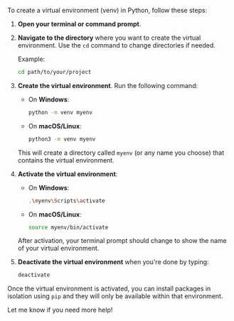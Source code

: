To create a virtual environment (venv) in Python, follow these steps:

1. **Open your terminal or command prompt**.

2. **Navigate to the directory** where you want to create the virtual environment. Use the `cd` command to change directories if needed.

   Example:
   ```bash
   cd path/to/your/project
   ```

3. **Create the virtual environment**. Run the following command:

   - On **Windows**:
     ```bash
     python -m venv myenv
     ```

   - On **macOS/Linux**:
     ```bash
     python3 -m venv myenv
     ```

   This will create a directory called `myenv` (or any name you choose) that contains the virtual environment.

4. **Activate the virtual environment**:

   - On **Windows**:
     ```bash
     .\myenv\Scripts\activate
     ```

   - On **macOS/Linux**:
     ```bash
     source myenv/bin/activate
     ```

   After activation, your terminal prompt should change to show the name of your virtual environment.

5. **Deactivate the virtual environment** when you're done by typing:
   ```bash
   deactivate
   ```

Once the virtual environment is activated, you can install packages in isolation using `pip` and they will only be available within that environment.

Let me know if you need more help!